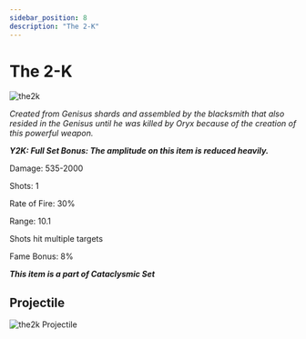 ```yaml
---
sidebar_position: 8
description: "The 2-K"
---
```


# The 2-K

![the2k](https://cdn.discordapp.com/attachments/1187552567295758487/1190508886059401326/The_2-K.png?ex=65a20ecd&is=658f99cd&hm=58a4f5cabd17d792e51b55552d3c81f3a1011a5e539bcae7cd8efd13eb4dd9a9&)

<i>Created from Genisus shards and assembled by the blacksmith that also resided in the Genisus until he was killed by Oryx because of the creation of this powerful weapon.</i>

***Y2K: Full Set Bonus: The amplitude on this item is reduced heavily.***

Damage: 535-2000

Shots: 1

Rate of Fire: 30% 

Range: 10.1

Shots hit multiple targets

Fame Bonus: 8%

***This item is a part of Cataclysmic Set***

## Projectile

![the2k Projectile](https://cdn.discordapp.com/attachments/1160376179996496013/1187852878090604565/The_2-K_Projectile.gif)


